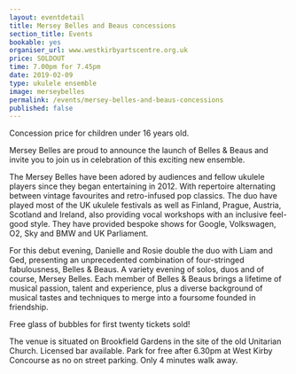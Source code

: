 ```yaml
---
layout: eventdetail
title: Mersey Belles and Beaus concessions
section_title: Events
bookable: yes
organiser_url: www.westkirbyartscentre.org.uk
price: SOLDOUT
time: 7.00pm for 7.45pm
date: 2019-02-09
type: ukulele ensemble
image: merseybelles
permalink: /events/mersey-belles-and-beaus-concessions
published: false
---
```


Concession price for children under 16 years old.

Mersey Belles are proud to announce the launch of Belles & Beaus and invite you to join us in celebration of this exciting new ensemble.

The Mersey Belles have been adored by audiences and fellow ukulele players since they began entertaining in 2012. With repertoire alternating between vintage favourites and retro-infused pop classics. The duo have played most of the UK ukulele festivals as well as Finland, Prague, Austria, Scotland and Ireland, also providing vocal workshops with an inclusive feel-good style. They have provided bespoke shows for Google, Volkswagen, O2, Sky and BMW and UK Parliament.

For this debut evening, Danielle and Rosie double the duo with Liam and Ged, presenting an unprecedented combination of four-stringed fabulousness, Belles & Beaus. A variety evening of solos, duos and of course, Mersey Belles. Each member of Belles & Beaus brings a lifetime of musical passion, talent and experience, plus a diverse background of musical tastes and techniques to merge into a foursome founded in friendship.

Free glass of bubbles for first twenty tickets sold!

The venue is situated on Brookfield Gardens in the site of the old Unitarian Church. Licensed bar available. Park for free after 6.30pm at West Kirby Concourse as no on street parking. Only 4 minutes walk away.
